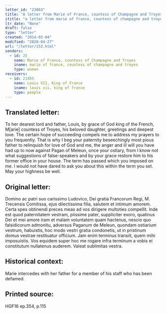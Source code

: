 ```yaml
---
letter_id: "23863"
title: "A letter from Marie of France, countess of Champagne and Troyes ()"
ititle: "a letter from marie of france, countess of champagne and troyes ()"
ltr_date: "None"
draft: false
type: "letter"
created: "2014-03-04"
modified: "2020-04-27"
url: "/letter/153.html"
senders:
  - id: 25
    name: Marie of France, countess of Champagne and Troyes
    iname: marie of france, countess of champagne and troyes
    type: woman
receivers:
  - id: 21455
    name: Louis VII, King of France
    iname: louis vii, king of france
    type: people
---
```

<h2> Translated letter:</h2>To her dearest lord and father, Louis, by grace of God king of the French, M[arie] countess of Troyes, his beloved daughter, greetings and deepest love.
The certain hope of succeeding compels me to address my prayers to you frequently.  That is why I beg your paternity beseechingly most pious father to relinquish for love of God and me, the anger and ill will you have had up to now against Pagan of Meleun, once your ostiary, from I know not what suggestions of false-speakers and by your grace restore him to his former office in your house.  The term has passed which you imposed on me.  I would not have dared to ask you about this within the term you set.  May your highness be well.
<h2 class="mt-4"> Original letter:</h2>Domino ac patri suo carissimo Ludovico, Dei gratia Francorum Regi, M. Trecensis Comitissa, ejus dilectissima filia, salutem et intimum amorem. Certa spes obtinendi preces meas ad vos dirigere multoties compellit. Inde est quod paternitatem vestram, piissime pater, suppliciter exoro, quatinus Dei et mei amore iram et malam voluntatem quam hactenus, nescio quo falsidicorum admonitu, adversus Paganum de Meleun, quondam ostiarium vestrum, habuistis, hoc modo vestri gratia condonetis, ut in pristinum domus vestrae restituatur officium. Jam enim terminus transiit, quem mihi imposuistis. Vos equidem super hoc me rogare infra terminum a vobis ei constitutum nullatenus auderem.  Valeat sublimitas vestra.
<h2 class="mt-4"> Historical context:</h2>Marie intercedes with her father for a member of his staff who has been defamed.
<h2 class="mt-4"> Printed source:</h2>HGF16 ep.354, p.115
